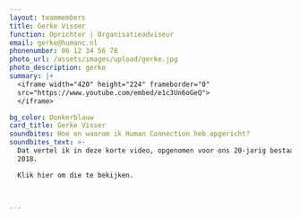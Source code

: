 ```yaml
---
layout: teammembers
title: Gerke Visser
function: Oprichter | Organisatieadviseur
email: gerke@humanc.nl
phonenumber: 06 12 34 56 78
photo_url: /assets/images/upload/gerke.jpg
photo_description: gerke
summary: |+
  <iframe width="420" height="224" frameborder="0"
  src="https://www.youtube.com/embed/e1c3Un6oGeQ">
  </iframe>

bg_color: Donkerblauw
card_title: Gerke Visser
soundbites: Hoe en waarom ik Human Connection heb opgericht?
soundbites_text: >-
  Dat vertel ik ​in deze korte video, opgenomen voor ons 20-jarig bestaan in
  2018. ​

  Klik hier om die te bekijken.​


  ​
---
```

